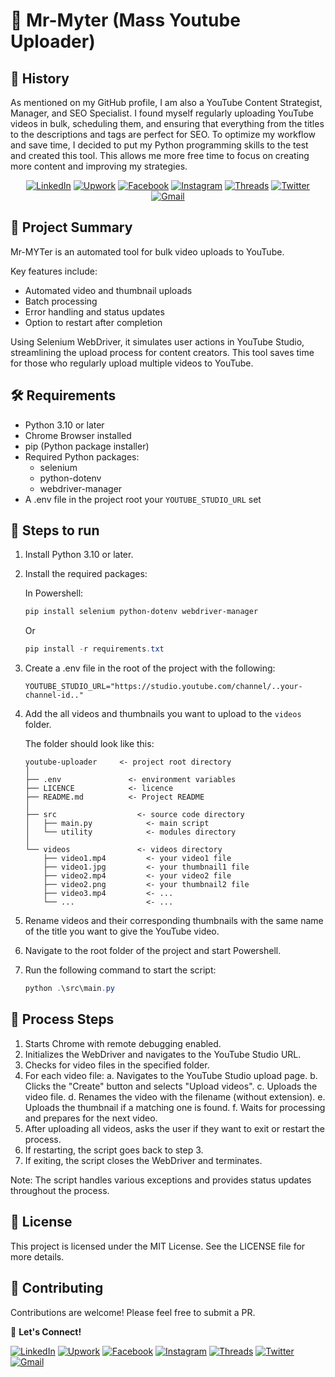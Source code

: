 # 🤖 Mr-Myter (Mass Youtube Uploader)

## 📜 History

As mentioned on my GitHub profile, I am also a YouTube Content Strategist, Manager, and SEO Specialist. I found myself regularly uploading YouTube videos in bulk, scheduling them, and ensuring that everything from the titles to the descriptions and tags are perfect for SEO. To optimize my workflow and save time, I decided to put my Python programming skills to the test and created this tool. This allows me more free time to focus on creating more content and improving my strategies.

<div align="center">
  
  [![LinkedIn](https://img.shields.io/badge/-LinkedIn-0077B5?style=flat-square&logo=linkedin&logoColor=white)](https://www.linkedin.com/in/mrjxtr)
  [![Upwork](https://img.shields.io/badge/-Upwork-6fda44?style=flat-square&logo=upwork&logoColor=white)](https://www.upwork.com/freelancers/~01f2fd0e74a0c5055a?mp_source=share)
  [![Facebook](https://img.shields.io/badge/-Facebook-1877F2?style=flat-square&logo=facebook&logoColor=white)](https://www.facebook.com/mrjxtr)
  [![Instagram](https://img.shields.io/badge/-Instagram-E4405F?style=flat-square&logo=instagram&logoColor=white)](https://www.instagram.com/mrjxtr)
  [![Threads](https://img.shields.io/badge/-Threads-000000?style=flat-square&logo=threads&logoColor=white)](https://www.threads.net/@mrjxtr)
  [![Twitter](https://img.shields.io/badge/-Twitter-1DA1F2?style=flat-square&logo=twitter&logoColor=white)](https://twitter.com/mrjxtr)
  [![Gmail](https://img.shields.io/badge/-Gmail-D14836?style=flat-square&logo=gmail&logoColor=white)](mailto:mr.jesterlumacad@gmail.com)

</div>

## 📝 Project Summary

Mr-MYTer is an automated tool for bulk video uploads to YouTube.

Key features include:

- Automated video and thumbnail uploads
- Batch processing
- Error handling and status updates
- Option to restart after completion

Using Selenium WebDriver, it simulates user actions in YouTube Studio, streamlining the upload process for content creators. This tool saves time for those who regularly upload multiple videos to YouTube.

## 🛠️ Requirements

- Python 3.10 or later
- Chrome Browser installed
- pip (Python package installer)
- Required Python packages:
  - selenium
  - python-dotenv
  - webdriver-manager
- A .env file in the project root your `YOUTUBE_STUDIO_URL` set

## 🚀 Steps to run

1. Install Python 3.10 or later.
2. Install the required packages:

    In Powershell:

    ```powershell
    pip install selenium python-dotenv webdriver-manager
    ```

    Or

    ```powershell
    pip install -r requirements.txt
    ```

3. Create a .env file in the root of the project with the following:

    ```.env
    YOUTUBE_STUDIO_URL="https://studio.youtube.com/channel/..your-channel-id.."
    ```

4. Add the all videos and thumbnails you want to upload to the `videos` folder.

    The folder should look like this:

    ```plaintext
    youtube-uploader     <- project root directory
    │ 
    ├── .env               <- environment variables
    ├── LICENCE            <- licence
    ├── README.md          <- Project README
    │ 
    ├── src                  <- source code directory
    │   ├── main.py            <- main script
    │   └── utility            <- modules directory 
    │ 
    └── videos               <- videos directory
        ├── video1.mp4         <- your video1 file
        ├── video1.jpg         <- your thumbnail1 file
        ├── video2.mp4         <- your video2 file
        ├── video2.png         <- your thumbnail2 file
        ├── video3.mp4         <- ...
        └── ...                <- ...
    ```

5. Rename videos and their corresponding thumbnails with the same name of the title you want to give the YouTube video.
6. Navigate to the root folder of the project and start Powershell.
7. Run the following command to start the script:

    ```powershell
    python .\src\main.py
    ```

## 🔄 Process Steps

1. Starts Chrome with remote debugging enabled.
2. Initializes the WebDriver and navigates to the YouTube Studio URL.
3. Checks for video files in the specified folder.
4. For each video file:
   a. Navigates to the YouTube Studio upload page.
   b. Clicks the "Create" button and selects "Upload videos".
   c. Uploads the video file.
   d. Renames the video with the filename (without extension).
   e. Uploads the thumbnail if a matching one is found.
   f. Waits for processing and prepares for the next video.
5. After uploading all videos, asks the user if they want to exit or restart the process.
6. If restarting, the script goes back to step 3.
7. If exiting, the script closes the WebDriver and terminates.

Note: The script handles various exceptions and provides status updates throughout the process.

## 📄 License

This project is licensed under the MIT License. See the LICENSE file for more details.

## 🤝 Contributing

Contributions are welcome! Please feel free to submit a PR.

📝 **Let's Connect!**

[![LinkedIn](https://img.shields.io/badge/-LinkedIn-0077B5?style=flat-square&logo=linkedin&logoColor=white)](https://www.linkedin.com/in/mrjxtr)
[![Upwork](https://img.shields.io/badge/-Upwork-6fda44?style=flat-square&logo=upwork&logoColor=white)](https://www.upwork.com/freelancers/~01f2fd0e74a0c5055a?mp_source=share)
[![Facebook](https://img.shields.io/badge/-Facebook-1877F2?style=flat-square&logo=facebook&logoColor=white)](https://www.facebook.com/mrjxtr)
[![Instagram](https://img.shields.io/badge/-Instagram-E4405F?style=flat-square&logo=instagram&logoColor=white)](https://www.instagram.com/mrjxtr)
[![Threads](https://img.shields.io/badge/-Threads-000000?style=flat-square&logo=threads&logoColor=white)](https://www.threads.net/@mrjxtr)
[![Twitter](https://img.shields.io/badge/-Twitter-1DA1F2?style=flat-square&logo=twitter&logoColor=white)](https://twitter.com/mrjxtr)
[![Gmail](https://img.shields.io/badge/-Gmail-D14836?style=flat-square&logo=gmail&logoColor=white)](mailto:youremail@gmail.com)
